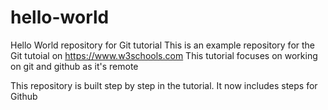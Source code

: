 # hello-world
Hello World repository for Git tutorial
This is an example repository for the Git tutoial on https://www.w3schools.com
This tutorial focuses on working on git and github as it's remote

This repository is built step by step in the tutorial.
It now includes steps for Github

